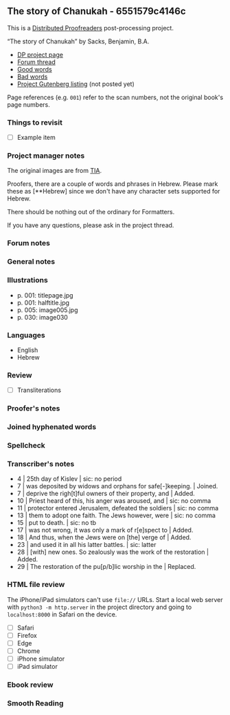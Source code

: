 ## The story of Chanukah - 6551579c4146c ##

This is a [Distributed Proofreaders](http://www.pgdp.net/) post-processing project.

“The story of Chanukah” by Sacks, Benjamin, B.A.

* [DP project page](http://www.pgdp.net/c/project.php?id=projectID6551579c4146c)
* [Forum thread]()
* [Good words](good_words.txt)
* [Bad words](bad_words.txt)
* [Project Gutenberg listing]() (not posted yet)

Page references (e.g. `001`) refer to the scan numbers, not the original book's page numbers.

### Things to revisit ###

* [ ] Example item

### Project manager notes ###

The original images are from [TIA](https://archive.org/details/StoryOfChanukah/page/n1/mode/2up).

Proofers, there are a couple of words and phrases in Hebrew. Please mark these as [**Hebrew] since we don't have any character sets supported for Hebrew.

There should be nothing out of the ordinary for Formatters.

If you have any questions, please ask in the project thread.

### Forum notes ###

### General notes ###

### Illustrations ###
* p. 001: titlepage.jpg
* p. 001: halftitle.jpg
* p. 005: image005.jpg
* p. 030: image030

### Languages ###
* English
* Hebrew

### Review ###
* [ ] Transliterations

### Proofer's notes ###

### Joined hyphenated words ###

### Spellcheck ###

### Transcriber's notes ###
* 4 | 25th day of Kislev | sic: no period
* 7 | was deposited by widows and orphans for safe[-]keeping. | Joined.
* 7 | deprive the righ[t]ful owners of their property, and | Added.
* 10 | Priest heard of this, his anger was aroused, and | sic: no comma
* 11 | protector entered Jerusalem, defeated the soldiers | sic: no comma
* 13 | them to adopt one faith. The Jews however, were | sic: no comma
* 15 | put to death. | sic: no tb
* 17 | was not wrong, it was only a mark of r[e]spect to | Added.
* 18 | And thus, when the Jews were on [the] verge of | Added.
* 23 | and used it in all his latter battles. | sic: latter
* 28 | [with] new ones. So zealously was the work of the restoration | Added.
* 29 | The restoration of the pu[p/b]lic worship in the | Replaced.

### HTML file review ###
The iPhone/iPad simulators can't use `file://` URLs. Start a local web server with `python3 -m http.server` in the project directory and going to `localhost:8000` in Safari on the device. 

* [ ] Safari
* [ ] Firefox
* [ ] Edge
* [ ] Chrome
* [ ] iPhone simulator
* [ ] iPad simulator

### Ebook review ###

### Smooth Reading ###
